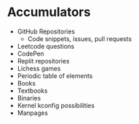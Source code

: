 # Accumulators

- GitHub Repositories
  - Code snippets, issues, pull requests
- Leetcode questions
- CodePen
- Replit repositories
- Lichess games
- Periodic table of elements
- Books
- Textbooks
- Binaries
- Kernel kconfig possibilities
- Manpages

